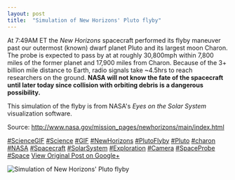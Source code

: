 ```yaml
---
layout: post
title:  "Simulation of New Horizons' Pluto flyby"
---
```


At 7:49AM ET the _New Horizons_ spacecraft performed its flyby maneuver past our outermost (known) dwarf planet Pluto and its largest moon Charon. The probe is expected to pass by at at roughly 30,800mph within 7,800 miles of the former planet and 17,900 miles from Charon. Because of the 3+ billion mile distance to Earth, radio signals take ~4.5hrs to reach researchers on the ground. **NASA will not know the fate of the spacecraft until later today since collision with orbiting debris is a dangerous possibility.**  
  
This simulation of the flyby is from NASA's _Eyes on the Solar System_ visualization software.   
  
Source: <http://www.nasa.gov/mission_pages/newhorizons/main/index.html>  
  
[#ScienceGIF](https://plus.google.com/s/%23ScienceGIF/posts) [#Science](https://plus.google.com/s/%23Science/posts) [#GIF](https://plus.google.com/s/%23GIF/posts) [#NewHorizons](https://plus.google.com/s/%23NewHorizons/posts) [#PlutoFlyby](https://plus.google.com/s/%23PlutoFlyby/posts) [#Pluto](https://plus.google.com/s/%23Pluto/posts) [#charon](https://plus.google.com/s/%23charon/posts) [#NASA](https://plus.google.com/s/%23NASA/posts) [#Spacecraft](https://plus.google.com/s/%23Spacecraft/posts) [#SolarSystem](https://plus.google.com/s/%23SolarSystem/posts) [#Exploration](https://plus.google.com/s/%23Exploration/posts) [#Camera](https://plus.google.com/s/%23Camera/posts) [#SpaceProbe](https://plus.google.com/s/%23SpaceProbe/posts) [#Space](https://plus.google.com/s/%23Space/posts)
[View Original Post on Google+](https://plus.google.com/+ColinSullender/posts/RDqjQU6ioMj)

![Simulation of New Horizons' Pluto flyby](https://i.imgur.com/6EUfzGv.gif)
